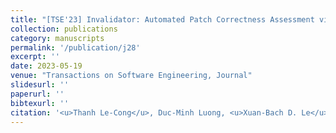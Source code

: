 ```yaml
---
title: "[TSE'23] Invalidator: Automated Patch Correctness Assessment via Semantic and Syntactic Reasoning."
collection: publications
category: manuscripts
permalink: '/publication/j28'
excerpt: ''
date: 2023-05-19
venue: "Transactions on Software Engineering, Journal"
slidesurl: ''
paperurl: ''
bibtexurl: ''
citation: '<u>Thanh Le-Cong</u>, Duc-Minh Luong, <u>Xuan-Bach D. Le</u>, David Lo, Nhat-Hoa Tran, Quang-Huy Bui, Quyet-Thang Huynh'
---
```

